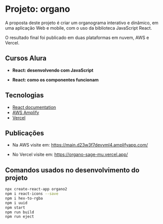 # Projeto: organo

A proposta deste projeto é criar um organograma interativo e dinâmico, em uma aplicação Web e mobile, com o uso da biblioteca JavaScript React.

O resultado final foi publicado em duas plataformas em nuvem, AWS e Vercel.

## Cursos Alura

* **React: desenvolvendo com JavaScript**

* **React: como os componentes funcionam**

## Tecnologias

* [React documentation](https://reactjs.org/)
* [AWS Amplify](https://aws.amazon.com/pt/amplify/)
* [Vercel](https://vercel.com/)

## Publicações

* Na AWS visite em: <https://main.d23w3f7devvml4.amplifyapp.com/>

* No Vercel visite em: <https://organo-sage-mu.vercel.app/>

## Comandos usados no desenvolvimento do projeto

```bash
npx create-react-app organo2
npm i react-icons --save 
npm i hex-to-rgba
npm i uuid
npm start
npm run build
npm run eject
```
